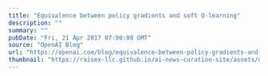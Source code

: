 ```yaml
---
title: "Equivalence between policy gradients and soft Q-learning"
description: ""
summary: ""
pubDate: "Fri, 21 Apr 2017 07:00:00 GMT"
source: "OpenAI Blog"
url: "https://openai.com/blog/equivalence-between-policy-gradients-and-soft-q-learning"
thumbnail: "https://raisex-llc.github.io/ai-news-curation-site/assets/openai_logo.png"
---
```


